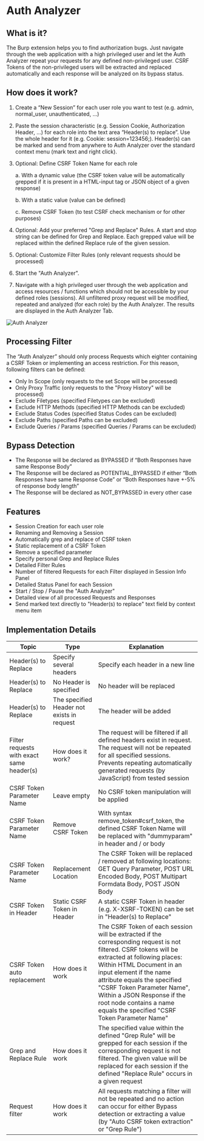# Auth Analyzer

## What is it?
The Burp extension helps you to find authorization bugs. Just navigate through the web application with a high privileged user and let the Auth Analyzer repeat your requests for any defined non-privileged user. CSRF Tokens of the non-privileged users will be extracted and replaced automatically and each response will be analyzed on its bypass status.

## How does it work?
1.	Create a “New Session” for each user role you want to test (e.g. admin, normal_user, unauthenticated, …) 
2.	Paste the session characteristic (e.g. Session Cookie, Authorization Header, …) for each role into the text area “Header(s) to replace”. Use the whole header for it (e.g. Cookie: session=123456;). Header(s) can be marked and send from anywhere to Auth Analyzer over the standard context menu (mark text and right click).
3.	Optional: Define CSRF Token Name for each role
    
    a. With a dynamic value (the CSRF token value will be automatically grepped if it is present in a HTML-input tag or JSON object of a given response)
    
    b. With a static value (value can be defined)
    
    c. Remove CSRF Token (to test CSRF check mechanism or for other purposes)
    
4.	Optional: Add your preferred "Grep and Replace" Rules. A start and stop string can be defined for Grep and Replace. Each grepped value will be replaced within the defined Replace rule of the given session.
5.  Optional: Customize Filter Rules (only relevant requests should be processed)
6.	Start the "Auth Analyzer". 
7.	Navigate with a high privileged user through the web application and access resources / functions which should not be accessible by your defined roles (sessions). All unfiltered proxy request will be modified, repeated and analyzed (for each role) by the Auth Analyzer. The results are displayed in the Auth Analyzer Tab.

![Auth Analyzer](https://github.com/simioni87/auth_analyzer/blob/main/auth_analyzer_pic.png)


## Processing Filter
The “Auth Analyzer” should only process Requests which eighter containing a CSRF Token or implementing an access restriction. For this reason, following filters can be defined:
*	Only In Scope (only requests to the set Scope will be processed)
*	Only Proxy Traffic (only requests to the "Proxy History" will be processed)
*	Exclude Filetypes (specified Filetypes can be excluded)
*	Exclude HTTP Methods (specified HTTP Methods can be excluded)
*	Exclude Status Codes (specified Status Codes can be excluded)
*	Exclude Paths (specified Paths can be excluded)
*	Exclude Queries / Params (specified Queries / Params can be excluded) 

## Bypass Detection
*	The Response will be declared as BYPASSED if “Both Responses have same Response Body”
*	The Response will be declared as POTENTIAL_BYPASSED if either “Both Responses have same Response Code” or “Both Responses have +-5% of response body length”
*	The Response will be declared as NOT_BYPASSED in every other case

## Features
*	Session Creation for each user role
*	Renaming and Removing a Session
*	Automatically grep and replace of CSRF token
*	Static replacement of a CSRF Token
*	Remove a specified parameter
*	Specify personal Grep and Replace Rules
*	Detailed Filter Rules
*	Number of filtered Requests for each Filter displayed in Session Info Panel
*	Detailed Status Panel for each Session
*	Start / Stop / Pause the "Auth Analyzer"
*	Detailed view of all processed Requests and Responses
*   Send marked text directly to "Header(s) to replace" text field by context menu item

## Implementation Details
| Topic | Type | Explanation |
| ------------ | ------------- | ------------- |
Header(s) to Replace | Specify several headers | Specify each header in a new line
Header(s) to Replace | No Header is specified | No header will be replaced
Header(s) to Replace | The specified Header not exists in request | The header will be added
Filter requests with exact same header(s) | How does it work? | The request will be filtered if all defined headers exist in request. The request will not be repeated for all specified sessions. Prevents repeating automatically generated requests (by JavaScript) from tested session
CSRF Token Parameter Name | Leave empty | No CSRF token manipulation will be applied
CSRF Token Parameter Name | Remove CSRF Token | With syntax remove_token#csrf_token, the defined CSRF Token Name will be replaced with "dummyparam" in header and / or body
CSRF Token Parameter Name | Replacement Location | The CSRF Token will be replaced / removed at following locations: GET Query Parameter, POST URL Encoded Body, POST Multipart Formdata Body, POST JSON Body
CSRF Token in Header | Static CSRF Token in Header | A static CSRF Token in header (e.g. X-XSRF-TOKEN) can be set in "Header(s) to Replace"
CSRF Token auto replacement | How does it work | The CSRF Token of each session will be extracted if the corresponding request is not filtered. CSRF tokens will be extracted at following places: Within HTML Document in an input element if the name attribute equals the specified "CSRF Token Parameter Name", Within a JSON Response if the root node contains a name equals the specified "CSRF Token Parameter Name"
Grep and Replace Rule | How does it work  | The specified value within the defined "Grep Rule" will be grepped for each session if the corresponding request is not filtered. The given value will be replaced for each session if the defined "Replace Rule" occurs in a given request
Request filter | How does it work | All requests matching a filter will not be repeated and no action can occur for either Bypass detection or extracting a value (by "Auto CSRF token extraction" or "Grep Rule")
